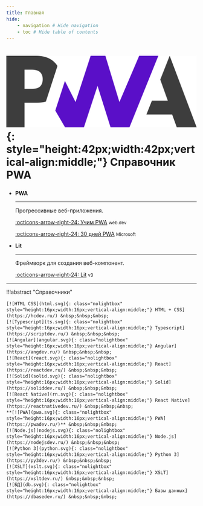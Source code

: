 ```yaml
---
title: Главная
hide:
    - navigation # Hide navigation
    - toc # Hide table of contents
---
```


# ![PWA](pwa.svg){: style="height:42px;width:42px;vertical-align:middle;"} Справочник PWA

<div class="grid cards" style="margin-top: 1.6em" markdown>

-   **PWA**

    ***

    Прогрессивные веб-приложения.

    [:octicons-arrow-right-24: Учим PWA](./learn/pwa/index.md) <small>web.dev</small>

    [:octicons-arrow-right-24: 30 дней PWA](./learn/30days-pwa/index.md) <small>Microsoft</small>

-   **Lit**

    ***

    Фреймворк для создания веб-компонент.

    [:octicons-arrow-right-24: Lit](./lit/index.md) <small>v3</small>

</div>

---

!!!abstract "Справочники"

    [![HTML CSS](html.svg){: class="nolightbox" style="height:16px;width:16px;vertical-align:middle;"} HTML + CSS](https://hcdev.ru/) &nbsp;&nbsp;&nbsp;
    [![Typescript](ts.svg){: class="nolightbox" style="height:16px;width:16px;vertical-align:middle;"} Typescript](https://scriptdev.ru/) &nbsp;&nbsp;&nbsp;
    [![Angular](angular.svg){: class="nolightbox" style="height:16px;width:16px;vertical-align:middle;"} Angular](https://angdev.ru/) &nbsp;&nbsp;&nbsp;
    [![React](react.svg){: class="nolightbox" style="height:16px;width:16px;vertical-align:middle;"} React](https://reactdev.ru/) &nbsp;&nbsp;&nbsp;
    [![Solid](solid.svg){: class="nolightbox" style="height:16px;width:16px;vertical-align:middle;"} Solid](https://soliddev.ru/) &nbsp;&nbsp;&nbsp;
    [![React Native](rn.svg){: class="nolightbox" style="height:16px;width:16px;vertical-align:middle;"} React Native](https://reactnativedev.ru/) &nbsp;&nbsp;&nbsp;
    **[![PWA](pwa.svg){: class="nolightbox" style="height:16px;width:16px;vertical-align:middle;"} PWA](https://pwadev.ru/)** &nbsp;&nbsp;&nbsp;
    [![Node.js](nodejs.svg){: class="nolightbox" style="height:16px;width:16px;vertical-align:middle;"} Node.js](https://nodejsdev.ru/) &nbsp;&nbsp;&nbsp;
    [![Python 3](python.svg){: class="nolightbox" style="height:16px;width:16px;vertical-align:middle;"} Python 3](https://py3dev.ru/) &nbsp;&nbsp;&nbsp;
    [![XSLT](xslt.svg){: class="nolightbox" style="height:16px;width:16px;vertical-align:middle;"} XSLT](https://xsltdev.ru/) &nbsp;&nbsp;&nbsp;
    [![БД](db.svg){: class="nolightbox" style="height:16px;width:16px;vertical-align:middle;"} Базы данных](https://dbasedev.ru/) &nbsp;&nbsp;&nbsp;
